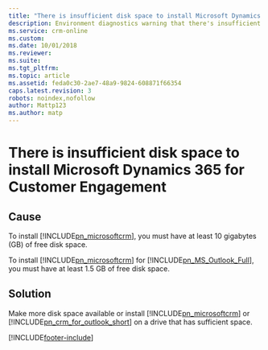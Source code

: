 ```yaml
---
title: "There is insufficient disk space to install Microsoft Dynamics 365 for Customer Engagement | Microsoft Docs"
description: Environment diagnostics warning that there's insufficient disk space.
ms.service: crm-online
ms.custom: 
ms.date: 10/01/2018
ms.reviewer: 
ms.suite: 
ms.tgt_pltfrm: 
ms.topic: article
ms.assetid: feda0c30-2ae7-48a9-9824-608871f66354
caps.latest.revision: 3
robots: noindex,nofollow
author: Mattp123
ms.author: matp
---
```

# There is insufficient disk space to install Microsoft Dynamics 365 for Customer Engagement

## Cause
  
 To install [!INCLUDE[pn_microsoftcrm](../includes/pn-microsoftcrm.md)], you must have at least 10 gigabytes (GB) of free disk space.  
  
 To install [!INCLUDE[pn_microsoftcrm](../includes/pn-microsoftcrm.md)] for [!INCLUDE[pn_MS_Outlook_Full](../includes/pn-ms-outlook-full.md)], you must have at least 1.5 GB of free disk space.  
  
 ## Solution
  
 Make more disk space available or install [!INCLUDE[pn_microsoftcrm](../includes/pn-microsoftcrm.md)] or [!INCLUDE[pn_crm_for_outlook_short](../includes/pn-crm-for-outlook-short.md)] on a drive that has sufficient space.



[!INCLUDE[footer-include](../../../includes/footer-banner.md)]